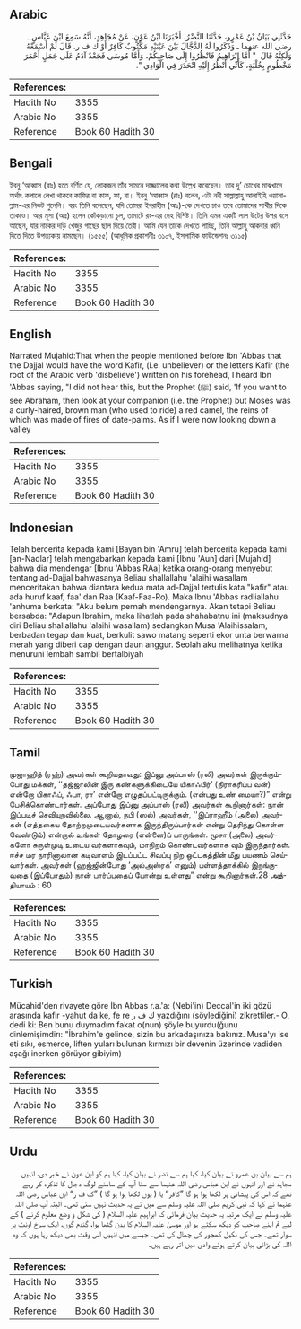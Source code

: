 ## Arabic


<div dir="rtl" lang="ar" style={{fontSize:'larger',backgroundColor:'#f8f9fa',padding:20}}>
حَدَّثَنِي بَيَانُ بْنُ عَمْرٍو، حَدَّثَنَا النَّضْرُ، أَخْبَرَنَا ابْنُ عَوْنٍ، عَنْ مُجَاهِدٍ، أَنَّهُ سَمِعَ ابْنَ عَبَّاسٍ ـ رضى الله عنهما ـ وَذَكَرُوا لَهُ الدَّجَّالَ بَيْنَ عَيْنَيْهِ مَكْتُوبٌ كَافِرٌ أَوْ ك ف ر‏.‏ قَالَ لَمْ أَسْمَعْهُ وَلَكِنَّهُ قَالَ ‏ "‏ أَمَّا إِبْرَاهِيمُ فَانْظُرُوا إِلَى صَاحِبِكُمْ، وَأَمَّا مُوسَى فَجَعْدٌ آدَمُ عَلَى جَمَلٍ أَحْمَرَ مَخْطُومٍ بِخُلْبَةٍ، كَأَنِّي أَنْظُرُ إِلَيْهِ انْحَدَرَ فِي الْوَادِي ‏"‏‏.‏
</div>
<div style={{backgroundColor:'#f8f9fa',padding:20, marginBottom: 10}}><table> <thead> <tr> <th>References:</th> <th></th> </tr> </thead> <tbody><tr><td>Hadith No</td><td>3355</td></tr><tr><td>Arabic No</td><td>3355</td></tr><tr><td>Reference</td><td>Book 60 Hadith 30</td></tr></tbody></table></div>

## Bengali


<div dir="ltr" lang="bn" style={{fontSize:'larger',backgroundColor:'#f8f9fa',padding:20}}>
ইবনু ‘আব্বাস (রাঃ) হতে বর্ণিত যে, লোকজন তাঁর সামনে দাজ্জালের কথা উল্লেখ করেছেন। তার দু’ চোখের মাঝখানে অর্থাৎ কপালে লেখা থাকবে কাফির বা কাফ, ফা, রা। ইবনু ‘আব্বাস (রাঃ) বলেন, এটা নবী সাল্লাল্লাহু আলাইহি ওয়াসাল্লাম-এর নিকট শুনেনি। বরং তিনি বলেছেন, যদি তোমরা ইবরাহীম (আঃ)-কে দেখতে চাও তবে তোমাদের সাথীর দিকে তাকাও। আর মূসা (আঃ) হলেন কোঁকড়ানো চুল, তামাটে রং-এর দেহ বিশিষ্ট। তিনি এমন একটি লাল উটের উপর বসে আছেন, যার নাকের দড়ি খেজুর গাছের ছাল দিয়ে তৈরী। আমি যেন তাকে দেখতে পাচ্ছি, তিনি আল্লাহু আকবার ধ্বনি দিতে দিতে উপত্যকায় নামছেন। (১৫৫৫) (আধুনিক প্রকাশনীঃ ৩১০৭, ইসলামিক ফাউন্ডেশনঃ ৩১১৫)
</div>
<div style={{backgroundColor:'#f8f9fa',padding:20, marginBottom: 10}}><table> <thead> <tr> <th>References:</th> <th></th> </tr> </thead> <tbody><tr><td>Hadith No</td><td>3355</td></tr><tr><td>Arabic No</td><td>3355</td></tr><tr><td>Reference</td><td>Book 60 Hadith 30</td></tr></tbody></table></div>

## English


<div dir="ltr" lang="en" style={{fontSize:'larger',backgroundColor:'#f8f9fa',padding:20}}>
Narrated Mujahid:That when the people mentioned before Ibn 'Abbas that the Dajjal would have the word Kafir, (i.e. unbeliever) or the letters Kafir (the root of the Arabic verb 'disbelieve') written on his forehead, I heard Ibn 'Abbas saying, "I did not hear this, but the Prophet (ﷺ) said, 'If you want to see Abraham, then look at your companion (i.e. the Prophet) but Moses was a curly-haired, brown man (who used to ride) a red camel, the reins of which was made of fires of date-palms. As if I were now looking down a valley
</div>
<div style={{backgroundColor:'#f8f9fa',padding:20, marginBottom: 10}}><table> <thead> <tr> <th>References:</th> <th></th> </tr> </thead> <tbody><tr><td>Hadith No</td><td>3355</td></tr><tr><td>Arabic No</td><td>3355</td></tr><tr><td>Reference</td><td>Book 60 Hadith 30</td></tr></tbody></table></div>

## Indonesian


<div dir="ltr" lang="id" style={{fontSize:'larger',backgroundColor:'#f8f9fa',padding:20}}>
Telah bercerita kepada kami [Bayan bin 'Amru] telah bercerita kepada kami [an-Nadlar] telah mengabarkan kepada kami [Ibnu 'Aun] dari [Mujahid] bahwa dia mendengar [Ibnu 'Abbas RAa] ketika orang-orang menyebut tentang ad-Dajjal bahwasanya Beliau shallallahu 'alaihi wasallam menceritakan bahwa diantara kedua mata ad-Dajjal tertulis kata "kafir" atau ada huruf kaaf, faa' dan Raa (Kaaf-Faa-Ro). Maka Ibnu 'Abbas radliallahu 'anhuma berkata: "Aku belum pernah mendengarnya. Akan tetapi Beliau bersabda: "Adapun Ibrahim, maka lihatlah pada shahabatnu ini (maksudnya diri Beliau shallallahu 'alaihi wasallam) sedangkan Musa 'Alaihissalam, berbadan tegap dan kuat, berkulit sawo matang seperti ekor unta berwarna merah yang diberi cap dengan daun anggur. Seolah aku melihatnya ketika menuruni lembah sambil bertalbiyah
</div>
<div style={{backgroundColor:'#f8f9fa',padding:20, marginBottom: 10}}><table> <thead> <tr> <th>References:</th> <th></th> </tr> </thead> <tbody><tr><td>Hadith No</td><td>3355</td></tr><tr><td>Arabic No</td><td>3355</td></tr><tr><td>Reference</td><td>Book 60 Hadith 30</td></tr></tbody></table></div>

## Tamil


<div dir="ltr" lang="ta" style={{fontSize:'larger',backgroundColor:'#f8f9fa',padding:20}}>
முஜாஹித் (ரஹ்) அவர்கள் கூறியதாவது: இப்னு அப்பாஸ் (ரலி) அவர்கள் இருக்கும்போது மக்கள், ‘‘தஜ்ஜாலின் இரு கண்களுக்கிடையே யிகாஃபிர்’ (நிராகரிப்ப வன்) என்றோ யிகாஃப், ஃபா, ரா’ என்றோ எழுதப்பட்டிருக்கும். (என்பது உண் மையா?)” என்று பேசிக்கொண்டார்கள். அப்போது இப்னு அப்பாஸ் (ரலி) அவர்கள் கூறினார்கள்: நான் இப்படிச் செவியுறவில்லை. ஆனால், நபி (ஸல்) அவர்கள், ‘‘இப்ராஹீம் (அலை) அவர்கள் (எத்தகைய தோற்றமுடையவர்களாக இருந்திருப்பார்கள் என்று தெரிந்து கொள்ள வேண்டும்) என்றால் உங்கள் தோழரை (என்னை)ப் பாருங்கள். மூசா (அலை) அவர்களோ சுருள்முடி உடைய வர்களாகவும், மாநிறம் கொண்டவர்களாக வும் இருந்தார்கள். ஈச்ச மர நாரினாலான கடிவாளம் இடப்பட்ட சிவப்பு நிற ஒட்டகத்தின் மீது பயணம் செய்வார்கள். அவர்கள் (ஹஜ்ஜின்போது ‘அல்அஸ்ரக்’ எனும்) பள்ளத்தாக்கில் இறங்குவதை (இப்போதும்) நான் பார்ப்பதைப் போன்று உள்ளது” என்று கூறினார்கள்.28 அத்தியாயம் : 60
</div>
<div style={{backgroundColor:'#f8f9fa',padding:20, marginBottom: 10}}><table> <thead> <tr> <th>References:</th> <th></th> </tr> </thead> <tbody><tr><td>Hadith No</td><td>3355</td></tr><tr><td>Arabic No</td><td>3355</td></tr><tr><td>Reference</td><td>Book 60 Hadith 30</td></tr></tbody></table></div>

## Turkish


<div dir="ltr" lang="tr" style={{fontSize:'larger',backgroundColor:'#f8f9fa',padding:20}}>
Mücahid'den rivayete göre İbn Abbas r.a.'a: (Nebi'in) Deccal'in iki gözü arasında kafir -yahut da ke, fe re ك ف ر yazdığını (söylediğini) zikrettiler.- O, dedi ki: Ben bunu duymadım fakat o(nun) şöyle buyurdu(ğunu dinlemişimdirı: "İbrahim'e gelince, sizin bu arkadaşınıza bakınız. Musa'yı ise eti sıkı, esmerce, liften yuları bulunan kırmızı bir devenin üzerinde vadiden aşağı inerken görüyor gibiyim)
</div>
<div style={{backgroundColor:'#f8f9fa',padding:20, marginBottom: 10}}><table> <thead> <tr> <th>References:</th> <th></th> </tr> </thead> <tbody><tr><td>Hadith No</td><td>3355</td></tr><tr><td>Arabic No</td><td>3355</td></tr><tr><td>Reference</td><td>Book 60 Hadith 30</td></tr></tbody></table></div>

## Urdu


<div dir="rtl" lang="ur" style={{fontSize:'larger',backgroundColor:'#f8f9fa',padding:20}}>
ہم سے بیان بن عمرو نے بیان کیا، کہا ہم سے نضر نے بیان کیا، کہا ہم کو ابن عون نے خبر دی، انہیں مجاہد نے اور انہوں نے ابن عباس رضی اللہ عنہما سے سنا آپ کے سامنے لوگ دجال کا تذکرہ کر رہے تھے کہ اس کی پیشانی پر لکھا ہوا ہو گا ”کافر“ یا ( یوں لکھا ہوا ہو گا ) ”ک ف ر“ ابن عباس رضی اللہ عنہما نے کہا کہ نبی کریم صلی اللہ علیہ وسلم سے میں نے یہ حدیث نہیں سنی تھی۔ البتہ آپ صلی اللہ علیہ وسلم نے ایک مرتبہ یہ حدیث بیان فرمائی کہ ابراہیم علیہ السلام ( کی شکل و وضع معلوم کرنے ) کے لیے تم اپنے صاحب کو دیکھ سکتے ہو اور موسیٰ علیہ السلام کا بدن گٹھا ہوا، گندم گوں، ایک سرخ اونٹ پر سوار تھے۔ جس کی نکیل کھجور کی چھال کی تھی۔ جیسے میں انہیں اس وقت بھی دیکھ رہا ہوں کہ وہ اللہ کی بڑائی بیان کرتے ہوئے وادی میں اتر رہے ہیں۔
</div>
<div style={{backgroundColor:'#f8f9fa',padding:20, marginBottom: 10}}><table> <thead> <tr> <th>References:</th> <th></th> </tr> </thead> <tbody><tr><td>Hadith No</td><td>3355</td></tr><tr><td>Arabic No</td><td>3355</td></tr><tr><td>Reference</td><td>Book 60 Hadith 30</td></tr></tbody></table></div>